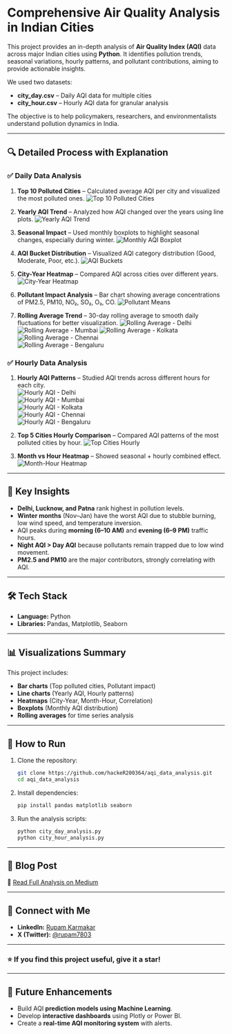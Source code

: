 # **Comprehensive Air Quality Analysis in Indian Cities**

This project provides an in-depth analysis of **Air Quality Index (AQI)** data across major Indian cities using **Python**. It identifies pollution trends, seasonal variations, hourly patterns, and pollutant contributions, aiming to provide actionable insights.

We used two datasets:
- **city_day.csv** – Daily AQI data for multiple cities
- **city_hour.csv** – Hourly AQI data for granular analysis

The objective is to help policymakers, researchers, and environmentalists understand pollution dynamics in India.

---

## **🔍 Detailed Process with Explanation**

### ✅ **Daily Data Analysis**
1. **Top 10 Polluted Cities** – Calculated average AQI per city and visualized the most polluted ones.
   ![Top 10 Polluted Cities](Top%2010%20Cities%20by%20Average%20AQI.png)

2. **Yearly AQI Trend** – Analyzed how AQI changed over the years using line plots.
   ![Yearly AQI Trend](https://github.com/hackeR200364/aqi_data_analysis/blob/main/Yearly%20Trend%20of%20AQI.png)

3. **Seasonal Impact** – Used monthly boxplots to highlight seasonal changes, especially during winter.
   ![Monthly AQI Boxplot](https://github.com/hackeR200364/aqi_data_analysis/blob/main/Air%20Quality%20Index%20by%20Month.png)

4. **AQI Bucket Distribution** – Visualized AQI category distribution (Good, Moderate, Poor, etc.).
   ![AQI Buckets](https://github.com/hackeR200364/aqi_data_analysis/blob/main/Distribution%20of%20AQI%20Bucket.png)

5. **City-Year Heatmap** – Compared AQI across cities over different years.
   ![City-Year Heatmap](https://github.com/hackeR200364/aqi_data_analysis/blob/main/Average%20AQI%20by%20City%20and%20Year.png)

6. **Pollutant Impact Analysis** – Bar chart showing average concentrations of PM2.5, PM10, NO₂, SO₂, O₃, CO.
   ![Pollutant Means](https://github.com/hackeR200364/aqi_data_analysis/blob/main/Mean%20of%20Pollutants.png)

7. **Rolling Average Trend** – 30-day rolling average to smooth daily fluctuations for better visualization.
   ![Rolling Average - Delhi](https://github.com/hackeR200364/aqi_data_analysis/blob/main/Delhi%20AQI%20with%2030-Day%20Rolling%20Average.png)  
   ![Rolling Average - Mumbai](https://github.com/hackeR200364/aqi_data_analysis/blob/main/Mumbai%20AQI%20with%2030-Day%20Rolling%20Average.png)
   ![Rolling Average - Kolkata](https://github.com/hackeR200364/aqi_data_analysis/blob/main/Kolkata%20AQI%20with%2030-Day%20Rolling%20Average.png)  
   ![Rolling Average - Chennai](https://github.com/hackeR200364/aqi_data_analysis/blob/main/Chennai%20AQI%20with%2030-Day%20Rolling%20Average.png)  
   ![Rolling Average - Bengaluru](https://github.com/hackeR200364/aqi_data_analysis/blob/main/Bengalore%20AQI%20with%2030-Day%20Rolling%20Average.png)

### ✅ **Hourly Data Analysis**
1. **Hourly AQI Patterns** – Studied AQI trends across different hours for each city.  
   ![Hourly AQI - Delhi](https://github.com/hackeR200364/aqi_data_analysis/blob/main/Hourly%20Average%20AQI%20in%20Delhi.png)  
   ![Hourly AQI - Mumbai](https://github.com/hackeR200364/aqi_data_analysis/blob/main/Hourly%20Average%20AQI%20in%20Mumbai.png)  
   ![Hourly AQI - Kolkata](https://github.com/hackeR200364/aqi_data_analysis/blob/main/Hourly%20Average%20AQI%20in%20Kolkata.png)  
   ![Hourly AQI - Chennai](https://github.com/hackeR200364/aqi_data_analysis/blob/main/Hourly%20Average%20AQI%20in%20Chennai.png)  
   ![Hourly AQI - Bengaluru](https://github.com/hackeR200364/aqi_data_analysis/blob/main/Hourly%20Average%20AQI%20in%20Bangalore.png)

2. **Top 5 Cities Hourly Comparison** – Compared AQI patterns of the most polluted cities by hour.
   ![Top Cities Hourly](https://github.com/hackeR200364/aqi_data_analysis/blob/main/Hourly%20AQI%20Pattern%20-%20Top%205%20Cities.png)

3. **Month vs Hour Heatmap** – Showed seasonal + hourly combined effect.
   ![Month-Hour Heatmap](https://github.com/hackeR200364/aqi_data_analysis/blob/main/Month%20vs%20Hour%20AQI%20Heatmap.png)

---

## **📌 Key Insights**
- **Delhi, Lucknow, and Patna** rank highest in pollution levels.
- **Winter months** (Nov–Jan) have the worst AQI due to stubble burning, low wind speed, and temperature inversion.
- AQI peaks during **morning (6–10 AM)** and **evening (6–9 PM)** traffic hours.
- **Night AQI > Day AQI** because pollutants remain trapped due to low wind movement.
- **PM2.5 and PM10** are the major contributors, strongly correlating with AQI.

---

## **🛠️ Tech Stack**
- **Language:** Python
- **Libraries:** Pandas, Matplotlib, Seaborn

---

## **📊 Visualizations Summary**
This project includes:
- **Bar charts** (Top polluted cities, Pollutant impact)
- **Line charts** (Yearly AQI, Hourly patterns)
- **Heatmaps** (City-Year, Month-Hour, Correlation)
- **Boxplots** (Monthly AQI distribution)
- **Rolling averages** for time series analysis

---

## **🚀 How to Run**
1. Clone the repository:
   ```bash
   git clone https://github.com/hackeR200364/aqi_data_analysis.git
   cd aqi_data_analysis
   ```
2. Install dependencies:
   ```bash
   pip install pandas matplotlib seaborn
   ```
3. Run the analysis scripts:
   ```bash
   python city_day_analysis.py
   python city_hour_analysis.py
   ```

---

## **📄 Blog Post**
🔗 [Read Full Analysis on Medium](https://medium.com/@rupamkarmakar1238/comprehensive-air-quality-analysis-in-indian-cities-daily-hourly-trends-cdbde06066d1)

---

## **🤝 Connect with Me**
- **LinkedIn:** [Rupam Karmakar](https://www.linkedin.com/in/rupam-karmakar-411157212/)
- **X (Twitter):** [@rupam7803](https://x.com/rupam7803)

---

### ⭐ **If you find this project useful, give it a star!**

---

## **🔮 Future Enhancements**
- Build AQI **prediction models using Machine Learning**.
- Develop **interactive dashboards** using Plotly or Power BI.
- Create a **real-time AQI monitoring system** with alerts.
